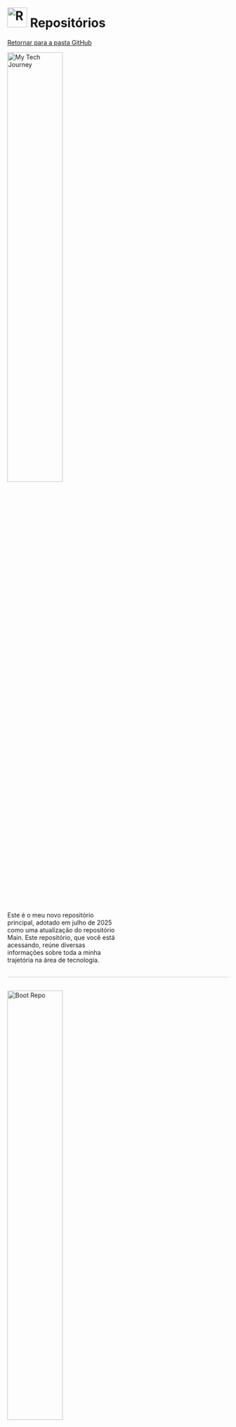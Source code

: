 <!-- # Repositórios -->
# <img src="https://raw.githubusercontent.com/Tarikul-Islam-Anik/Animated-Fluent-Emojis/master/Emojis/Objects/Card%20Index%20Dividers.png" alt="Repositories" width="45px"> Repositórios
[Retornar para a pasta GitHub](../)

<div>
    <a href="https://github.com/PedroHeeger/my_tech_journey" style="display: block;" target="_blank">
    <img align="left" src="https://github-readme-stats.vercel.app/api/pin/?username=PedroHeeger&repo=my_tech_journey&show_owner=true&bg_color=000000&title_color=FFA726&text_color=e5f7ef&icon_color=FFA726&border_color=000000" alt="My Tech Journey" style="width: 50%; max-width: 400px; float: left;"/>
    </a>
    <p style="margin: 0; padding: 0; width: 50%; float: left;">
        Este é o meu novo repositório principal, adotado em julho de 2025 como uma atualização do repositório Main. Este repositório, que você está acessando, reúne diversas informações sobre toda a minha trajetória na área de tecnologia.
    </p><br>
    <div style="clear: both;"></div>
</div>

<hr style="border: none; height: 1px; background: #ccc; margin: 30px 0;">

<div>
    <a href="https://github.com/PedroHeeger/boot" style="display: block;" target="_blank">
    <img align="left" src="https://github-readme-stats.vercel.app/api/pin/?username=PedroHeeger&repo=boot&show_owner=true&bg_color=000000&title_color=FFA726&text_color=e5f7ef&icon_color=FFA726&border_color=000000" alt="Boot Repo" style="width: 50%; max-width: 400px; float: left;"/>
    </a>
    <p style="margin: 0; padding: 0; width: 50%; float: left;">
        Este é o meu repositório de Bootcamps, onde organizo todos os bootcamps que realizei, além de cursos com maior carga de conteúdo, como cursos ao vivo, trilhas e programas de formação. Na minha definição, um bootcamp é um conjunto composto por vários cursos. Essa classificação foi adotada com base na estrutura utilizada pela plataforma Digital Innovation One (DIO).
    </p>
    <div style="clear: both;"></div>
</div>

<hr style="border: none; height: 1px; background: #ccc; margin: 30px 0;">

<div>
    <a href="https://github.com/PedroHeeger/course" style="display: block;" target="_blank">
        <img align="left" src="https://github-readme-stats.vercel.app/api/pin/?username=PedroHeeger&repo=course&show_owner=true&bg_color=000000&title_color=FFA726&text_color=e5f7ef&icon_color=FFA726&border_color=000000" alt="Course Repo" style="width: 50%; max-width: 400px; float: left;">
    </a>
    <p style="margin: 0; padding: 0; width: 50%; float: left;">
        Este é o meu repositório de Cursos, onde organizo todos os cursos que realizei em diferentes plataformas de estudo. Neste contexto, considero como "curso" qualquer formação de curta duração, imersiva ou não, com foco em uma tecnologia ou tema específico.
    </p><br>
    <div style="clear: both;"></div>
</div>

<hr style="border: none; height: 1px; background: #ccc; margin: 30px 0;">

<div>
    <a href="https://github.com/PedroHeeger/aws_skb" style="display: block;" target="_blank">
    <img align="left" src="https://github-readme-stats.vercel.app/api/pin/?username=PedroHeeger&repo=aws_skb&show_owner=true&bg_color=000000&title_color=FFA726&text_color=e5f7ef&icon_color=FFA726&border_color=000000" alt="AWS Skill Builder" style="width: 50%; max-width: 400px; float: left;">
    </a>
    <p style="margin: 0; padding: 0; width: 50%; float: left;">
        Este é o repositório AWS Skill Builder. Ele foi criado originalmente para reunir todos os cursos realizados na plataforma AWS Skill Builder. Com o tempo, passou a incluir também conteúdos de outras plataformas de estudo da AWS, como AWS Educate, AWS Jam, AWS Partner, entre outras. Além dos cursos, o repositório também reúne materiais complementares de estudo e preparação para exames de certificação AWS.
    </p>
    <div style="clear: both;"></div>
</div>

<hr style="border: none; height: 1px; background: #ccc; margin: 30px 0;">


<div>
    <a href="https://github.com/PedroHeeger/main" style="display: block;" target="_blank">
    <img align="left" src="https://github-readme-stats.vercel.app/api/pin/?username=PedroHeeger&repo=main&show_owner=true&bg_color=000000&title_color=FFA726&text_color=e5f7ef&icon_color=FFA726&border_color=000000" alt="Repositório Main" style="width: 50%; max-width: 400px; float: left; height: 220px;">
    </a>
    <p style="margin: 0; padding: 0; width: 50%; float: left;">
        Este era o meu repositório principal até julho de 2025, quando foi substituído por este novo repositório (My Tech Journey). Ele tinha o mesmo propósito — servir como base para meu portfólio e trajetória profissional —, mas foi originalmente criado a partir de um fork de um curso da DIO, que fornecia um template de CV Online para desenvolvimento. Atualmente, o meu CV Online ainda está hospedado neste repositório antigo, enquanto um novo modelo está sendo desenvolvido e será implementado neste repositório atual.
    </p>
    <div style="clear: both;"></div>
</div>

<hr style="border: none; height: 1px; background: #ccc; margin: 30px 0;">

<div>
    <a href="https://github.com/PedroHeeger/video" style="display: block;" target="_blank">
    <img align="left" src="https://github-readme-stats.vercel.app/api/pin/?username=PedroHeeger&repo=video&show_owner=true&bg_color=000000&title_color=FFA726&text_color=e5f7ef&icon_color=FFA726&border_color=000000" alt="Repositório Vídeos" style="width: 50%; max-width: 400px; float: left;">
    </a>
    <p style="margin: 0; padding: 0; width: 50%; float: left;">
        Este é o meu repositório de vídeos, dedicado a videoaulas. Seu objetivo é armazenar aulas isoladas, que não fazem parte de um curso específico. A ideia é que seja um espaço objetivo e rápido, sem detalhamentos ou estruturas complexas.
    </p>
    <div style="clear: both;"></div>
</div>